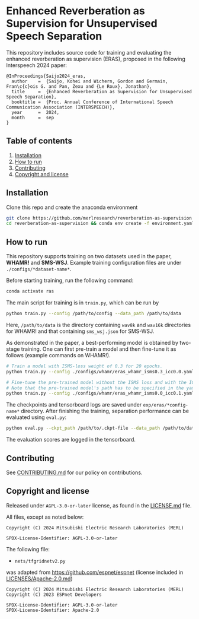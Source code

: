 <!--
Copyright (C) 2024 Mitsubishi Electric Research Laboratories (MERL)

SPDX-License-Identifier: AGPL-3.0-or-later
-->
# Enhanced Reverberation as Supervision for Unsupervised Speech Separation

This repository includes source code for training and evaluating the enhanced reverberation as supervision (ERAS), proposed in the following Interspeech 2024 paper:

```
@InProceedings{Saijo2024_eras,
  author    =  {Saijo, Kohei and Wichern, Gordon and Germain, Fran\c{c}ois G. and Pan, Zexu and {Le Roux}, Jonathan},
  title     =  {Enhanced Reverberation as Supervision for Unsupervised Speech Separation},
  booktitle =  {Proc. Annual Conference of International Speech Communication Association (INTERSPEECH)},
  year      =  2024,
  month     =  sep
}
```

## Table of contents

1. [Installation](#installation)
2. [How to run](#how-to-run)
3. [Contributing](#contributing)
4. [Copyright and license](#copyright-and-license)

## Installation

Clone this repo and create the anaconda environment

```sh
git clone https://github.com/merlresearch/reverberation-as-supervision
cd reverberation-as-supervision && conda env create -f environment.yaml
```

## How to run

This repository supports training on two datasets used in the paper, **WHAMR!** and **SMS-WSJ**.
Example training configuration files are under `./configs/*dataset-name*`.

Before starting training, run the following command:

```sh
conda activate ras
```

The main script for training is in `train.py`, which can be run by

```sh
python train.py --config /path/to/config --data_path /path/to/data
```

Here, `/path/to/data` is the directory containing `wav8k` and `wav16k` directories for WHAMR! and that containing `sms_wsj.json` for SMS-WSJ.

As demonstrated in the paper, a best-performing model is obtained by two-stage training.
One can first pre-train a model and then fine-tune it as follows (example commands on WHAMR!).

```sh
# Train a model with ISMS-loss weight of 0.3 for 20 epochs.
python train.py --config ./configs/whamr/eras_whamr_isms0.3_icc0.0.yaml --data_path /path/to/whamr

# Fine-tune the pre-trained model without the ISMS loss and with the ICC loss for 80 epochs.
# Note that the pre-trained model's path has to be specified in the yaml file.
python train.py --config ./configs/whamr/eras_whamr_isms0.0_icc0.1.yaml --data_path /path/to/whamr
```

The checkpoints and tensorboard logs are saved under `exp/eras/*config-name*` directory.
After finishing the training, separation performance can be evaluated using `eval.py`:

```sh
python eval.py --ckpt_path /path/to/.ckpt-file --data_path /path/to/data
```

The evaluation scores are logged in the tensorboard.

## Contributing

See [CONTRIBUTING.md](CONTRIBUTING.md) for our policy on contributions.

## Copyright and license

Released under `AGPL-3.0-or-later` license, as found in the [LICENSE.md](LICENSE.md) file.

All files, except as noted below:

```
Copyright (C) 2024 Mitsubishi Electric Research Laboratories (MERL)

SPDX-License-Identifier: AGPL-3.0-or-later
```

The following file:

- `nets/tfgridnetv2.py`

was adapted from https://github.com/espnet/espnet (license included in [LICENSES/Apache-2.0.md](LICENSES/Apache-2.0.md))

```
Copyright (C) 2024 Mitsubishi Electric Research Laboratories (MERL)
Copyright (C) 2023 ESPnet Developers

SPDX-License-Identifier: AGPL-3.0-or-later
SPDX-License-Identifier: Apache-2.0
```
